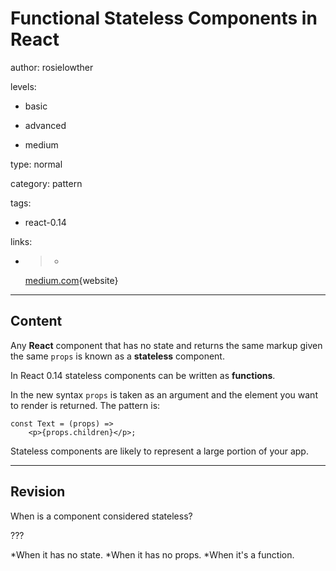 # Functional Stateless Components in React
author: rosielowther

levels:

  - basic

  - advanced

  - medium

type: normal

category: pattern

tags:

  - react-0.14

links:

  - >-
    [medium.com](https://medium.com/@joshblack/stateless-components-in-react-0-14-f9798f8b992d#.dcuogm7p5){website}

---
## Content

Any **React** component that has no state and returns the same markup given the same `props` is known as a **stateless** component.

In React 0.14 stateless components can be written as **functions**. 

In the new syntax `props` is taken as an argument and the element you want to render is returned. The pattern is:
```
const Text = (props) => 
    <p>{props.children}</p>;
```

Stateless components are likely to represent a large portion of your app.

---
## Revision

When is a component considered stateless?

???

*When it has no state.
*When it has no props.
*When it's a function.